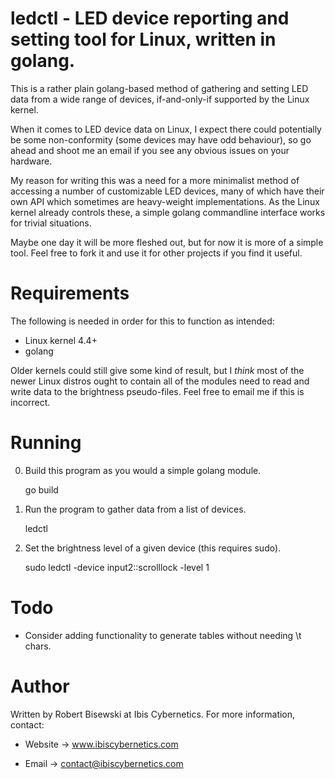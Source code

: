 # ledctl - LED device reporting and setting tool for Linux, written in golang.

This is a rather plain golang-based method of gathering and setting LED data
from a wide range of devices, if-and-only-if supported by the Linux kernel.

When it comes to LED device data on Linux, I expect there could potentially
be some non-conformity (some devices may have odd behaviour), so go ahead
and shoot me an email if you see any obvious issues on your hardware.

My reason for writing this was a need for a more minimalist method of
accessing a number of customizable LED devices, many of which have their
own API which sometimes are heavy-weight implementations. As the Linux
kernel already controls these, a simple golang commandline interface
works for trivial situations.

Maybe one day it will be more fleshed out, but for now it is more of a
simple tool. Feel free to fork it and use it for other projects if you find
it useful.


# Requirements

The following is needed in order for this to function as intended:

* Linux kernel 4.4+
* golang

Older kernels could still give some kind of result, but I *think* most of
the newer Linux distros ought to contain all of the modules need to read
and write data to the brightness pseudo-files. Feel free to email me if
this is incorrect.


# Running

0) Build this program as you would a simple golang module.

    go build

1) Run the program to gather data from a list of devices.

    ledctl

2) Set the brightness level of a given device (this requires sudo).

    sudo ledctl -device input2::scrolllock -level 1

# Todo

* Consider adding functionality to generate tables without needing \t chars.


# Author

Written by Robert Bisewski at Ibis Cybernetics. For more information, contact:

* Website -> www.ibiscybernetics.com

* Email -> contact@ibiscybernetics.com
